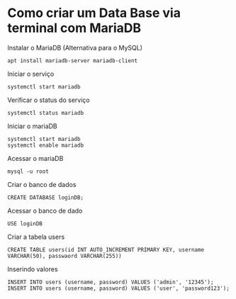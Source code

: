 # Como criar um Data Base via terminal com MariaDB

Instalar o MariaDB (Alternativa para o MySQL)
```
apt install mariadb-server mariadb-client
```
Iniciar o serviço
```
systemctl start mariadb
```
Verificar o status do serviço
```
systemctl status mariadb
```
Iniciar o mariaDB
```
systemctl start mariadb
systemctl enable mariadb
```
Acessar o mariaDB
```
mysql -u root
```
Criar o banco de dados
```
CREATE DATABASE loginDB;
```
Acessar o banco de dado
```
USE loginDB
```
Criar a tabela users
```
CREATE TABLE users(id INT AUTO_INCREMENT PRIMARY KEY, username VARCHAR(50), passwaord VARCHAR(255))
```
Inserindo valores
```
INSERT INTO users (username, password) VALUES ('admin', '12345');
INSERT INTO users (username, password) VALUES ('user', 'password123');
```

